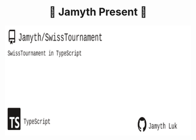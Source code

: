 <!-- built at 1/31/2023, 3:16:14 AM -->
<h1 align="center">
🎉 Jamyth Present 🎉
</h1>
<p align="center">
    <a href="https://github.com/Jamyth/SwissTournament">
        <img width="1000" height="300" src="./readme.svg" />
    </a>
</p>
